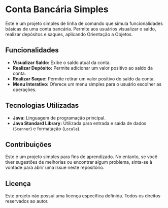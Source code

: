 # Conta Bancária Simples

Este é um projeto simples de linha de comando que simula funcionalidades básicas de uma conta bancária. Permite aos usuários visualizar o saldo, realizar depósitos e saques, aplicando Orientação a Objetos.

## Funcionalidades

* **Visualizar Saldo:** Exibe o saldo atual da conta.
* **Realizar Depósito:** Permite adicionar um valor positivo ao saldo da conta.
* **Realizar Saque:** Permite retirar um valor positivo do saldo da conta.
* **Menu Interativo:** Oferece um menu simples para o usuário escolher as operações.

## Tecnologias Utilizadas

* **Java:** Linguagem de programação principal.
* **Java Standard Library:** Utilizada para entrada e saída de dados (`Scanner`) e formatação (`Locale`).


## Contribuições

Este é um projeto simples para fins de aprendizado. No entanto, se você tiver sugestões de melhorias ou encontrar algum problema, sinta-se à vontade para abrir uma issue neste repositório.

## Licença

Este projeto não possui uma licença específica definida. Todos os direitos reservados ao autor.

